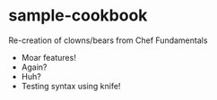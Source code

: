 # sample-cookbook

Re-creation of clowns/bears from Chef Fundamentals

- Moar features!
- Again?
- Huh? 
- Testing syntax using knife!
